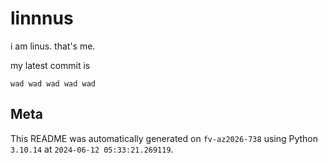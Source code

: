 # linnnus

i am linus. that's me.

my latest commit is

```
wad wad wad wad wad
```

## Meta

This README was automatically generated on `fv-az2026-738` using Python
`3.10.14` at `2024-06-12 05:33:21.269119`.
